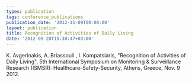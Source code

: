 ```yaml
---
types: publication
tags: conference_publications
publication_date: '2012-11-09T00:00:00'
layout: publication
title: Recognition of Activities of Daily Living
date: '2012-09-28T15:38:47+03:00'
---
```

K. Avgerinakis, A. Briassouli , I. Kompatsiaris, "Recognition of Activities of Daily Living", 5th International Symposium on Monitoring & Surveillance Research (ISMSR): Healthcare-Safety-Security, Athens, Greece, Nov. 9 2012. 